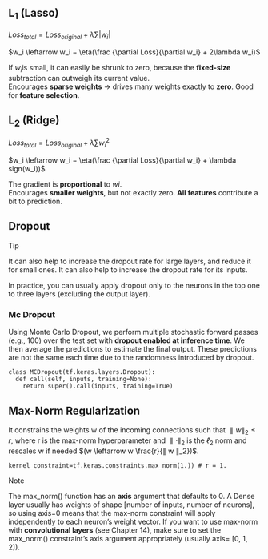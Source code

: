 
## $\mathbf{L_1}$ (Lasso)  

$Loss_{total}​=Loss_{original}​+λ\sum|w_i|$

$w_i​ \leftarrow w_i ​− \eta(\frac {\partial Loss}{\partial w_i} + 2\lambda w_i)​$  

If $w_i$​ is small, it can easily be shrunk to zero, because the **fixed-size** subtraction can outweigh its current value.  
Encourages **sparse weights** → drives many weights exactly to **zero**.
Good for **feature selection**.

## $\mathbf{L_2}$ (Ridge)   
$Loss_{total}​=Loss_{original}​+λ\sum w_i^2$  

$w_i​ \leftarrow w_i ​− \eta(\frac {\partial Loss}{\partial w_i} + \lambda sign(w_i))​$  

The gradient is **proportional** to $wi$.  
Encourages **smaller weights**, but not exactly zero.
**All features** contribute a bit to prediction.

## Dropout
> [!TIP]
> It can also help to increase the dropout rate for large layers, and reduce it for small ones. It can also help to increase the dropout rate for its inputs.
>
> In practice, you can usually apply dropout only to the neurons in the top one to three layers (excluding the output layer).

### Mc Dropout 
Using Monte Carlo Dropout, we perform multiple stochastic forward passes (e.g., 100) over the test set with **dropout enabled at inference time**. We then average the predictions to estimate the final output. These predictions are not the same each time due to the randomness introduced by dropout.

```
class MCDropout(tf.keras.layers.Dropout):
  def call(self, inputs, training=None):
    return super().call(inputs, training=True)
```
## Max-Norm Regularization
It constrains the weights w of the incoming connections such that $∥ w ∥_2 ≤ r$, where r is the max-norm hyperparameter and $∥ · ∥_2$ is the $ℓ_2$ norm and rescales w if needed $(w \leftarrow w \frac{r}{∥ w ∥_2})$.
```
kernel_constraint=tf.keras.constraints.max_norm(1.)) # r = 1.
```
> [!NOTE]
> The max_norm() function has an **axis** argument that defaults to 0. A
Dense layer usually has weights of shape [number of inputs, number of
neurons], so using axis=0 means that the max-norm constraint will apply
independently to each neuron’s weight vector. If you want to use max-norm
with **convolutional layers** (see Chapter 14), make sure to set the
max_norm() constraint’s axis argument appropriately (usually axis=
[0, 1, 2]).
